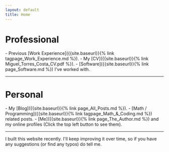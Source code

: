 ```yaml
---
layout: default
title: Home
---
```


<h1 class="page-title">Professional</h1>
- Previous [Work Experience]({{site.baseurl}}{% link tagpage_Work_Experience.md %}).
- My [CV]({{site.baseurl}}{% link Miguel_Torres_Costa_CV.pdf %}).
- [Software]({{site.baseurl}}{% link page_Software.md %}) I've worked with.

<hr>

<h1 class="page-title">Personal</h1>
- My [Blog]({{site.baseurl}}{% link page_All_Posts.md %}).
- [Math / Programming]({{site.baseurl}}{% link tagpage_Math_&_Coding.md %}) related posts.
- [Me]({{site.baseurl}}{% link page_The_Author.md %}) and my online profiles (Click the top left button to see them).

<hr>

I built this website recently. I'll keep improving it over time, so if you have any suggestions (or find any typos) do tell me.